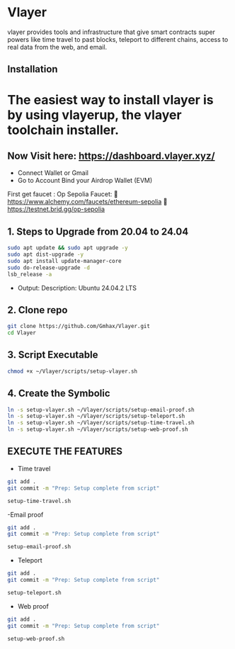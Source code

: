 # Vlayer
vlayer provides tools and infrastructure that give smart contracts super powers like time travel to past blocks, teleport to different chains, access to real data from the web, and email.


## Installation
# The easiest way to install vlayer is by using vlayerup, the vlayer toolchain installer.


## Now Visit here: https://dashboard.vlayer.xyz/
- Connect Wallet or Gmail
- Go to Account Bind your Airdrop Wallet (EVM)

First get faucet :  Op Sepolia Faucet:
   🔗  https://www.alchemy.com/faucets/ethereum-sepolia
  🔗   https://testnet.brid.gg/op-sepolia


## 1. Steps to Upgrade from 20.04 to 24.04
```bash
sudo apt update && sudo apt upgrade -y
sudo apt dist-upgrade -y
sudo apt install update-manager-core
sudo do-release-upgrade -d
lsb_release -a
```
- Output: Description: Ubuntu 24.04.2 LTS

## 2. Clone repo
```bash
git clone https://github.com/Gmhax/Vlayer.git 
cd Vlayer
```

## 3. Script Executable
```bash
chmod +x ~/Vlayer/scripts/setup-vlayer.sh
```

## 4. Create the Symbolic 
```bash
ln -s setup-vlayer.sh ~/Vlayer/scripts/setup-email-proof.sh
ln -s setup-vlayer.sh ~/Vlayer/scripts/setup-teleport.sh
ln -s setup-vlayer.sh ~/Vlayer/scripts/setup-time-travel.sh
ln -s setup-vlayer.sh ~/Vlayer/scripts/setup-web-proof.sh
```
## EXECUTE THE FEATURES

- Time travel
```bash
git add .
git commit -m "Prep: Setup complete from script"
```
```bash
setup-time-travel.sh
```

-Email proof
```bash
git add .
git commit -m "Prep: Setup complete from script"
```
```bash
setup-email-proof.sh
```

- Teleport 
```bash
git add .
git commit -m "Prep: Setup complete from script"
```
```bash
setup-teleport.sh
```
- Web proof
```bash
git add .
git commit -m "Prep: Setup complete from script"
```
```bash
setup-web-proof.sh
```




















